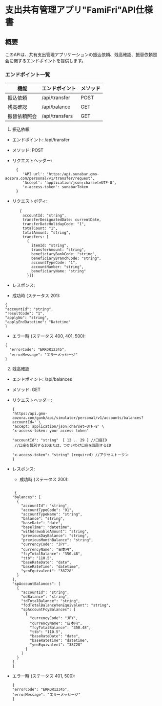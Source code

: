 # 支出共有管理アプリ"FamiFri"API仕様書

## 概要

このAPIは、共有支出管理アプリケーションの振込依頼、残高確認、振替依頼照会に関するエンドポイントを提供します。

### エンドポイント一覧
機能  |	エンドポイント|	メソッド|
-----|-------------|--------|
振込依頼|/api/transfer|	POST|
残高確認|/api/balance|GET|
振替依頼照会|/api/transfers	|GET|

1. 振込依頼
- エンドポイント: /api/transfer

- メソッド: POST

- リクエストヘッダー:
```
     {
        'API url': 'https:/api.sunabar.gmo-aozora.com/personal/v1/transfer/request',
        'Accept': 'application/json;charset=UTF-8',
        'x-access-token': sunabarToken
     }
```


- リクエストボディ:
```
　　　　{
        accountId: "string",
        transferDesignatedDate: currentDate,
        transferDateHolidayCode: "1",
        totalCount: "1",
        totalAmount: "string",
        transfers: [
          {
            itemId: "string",
            transferAmount: "string",
            beneficiaryBankCode: "string",
            beneficiaryBranchCode: "string",
            accountTypeCode: "1",
            accountNumber: "string",
            beneficiaryName: "string"
          }]}
```
- レスポンス:

- 成功時 (ステータス 201):
```
{
"accountId": "string",
"resultCode": "1",
"applyNo": "string",
"applyEndDatetime": "Datetime"
}
```
- エラー時 (ステータス 400, 401, 500):
```
{
  "errorCode": "ERROR12345",
  "errorMessage": "エラーメッセージ"
}
```
2. 残高確認
- エンドポイント: /api/balances

- メソッド: GET

- リクエストヘッダー:
  ```
  {
  'https:/api.gmo-aozora.com/ganb/api/simulator/personal/v1/accounts/balances?accountId=' \
  'accept: application/json;charset=UTF-8' \
  'x-access-token: your access token'

  "accountId": "string"	 [ 12 .. 29 ] //口座ID
   //口座を識別するIDまたは、つかいわけ口座を識別するID

  "x-access-token": "string" (required) //アクセストークン
  }
  ```


- レスポンス:

  - 成功時 (ステータス 200):
  ```

   {
  "balances": [
    {
      "accountId": "string",
      "accountTypeCode": "01",
      "accountTypeName": "string",
      "balance": "string",
      "baseDate": "date",
      "baseTime": "datetime",
      "withdrawableAmount": "string",
      "previousDayBalance": "string",
      "previousMonthBalance": "string",
      "currencyCode": "JPY",
      "currencyName": "日本円",
      "fcyTotalBalance": "350.48",
      "ttb": "110.5",
      "baseRateDate": "date",
      "baseRateTime": "datetime",
      "yenEquivalent": "38728"
    }
  ],
  "spAccountBalances": [
    {
      "accountId": "string",
      "odBalance": "string",
      "tdTotalBalance": "string",
      "fodTotalBalanceYenEquivalent": "string",
      "spAccountFcyBalances": [
        {
          "currencyCode": "JPY",
          "currencyName": "日本円",
          "fcyTotalBalance": "350.48",
          "ttb": "110.5",
          "baseRateDate": "date",
          "baseRateTime": "datetime",
          "yenEquivalent": "38728"
        }
      ]
    }
  ]
  }

- エラー時 (ステータス 401, 500):    

  ```
  {
  "errorCode": "ERROR12345",
  "errorMessage": "エラーメッセージ"
  }

  ```
